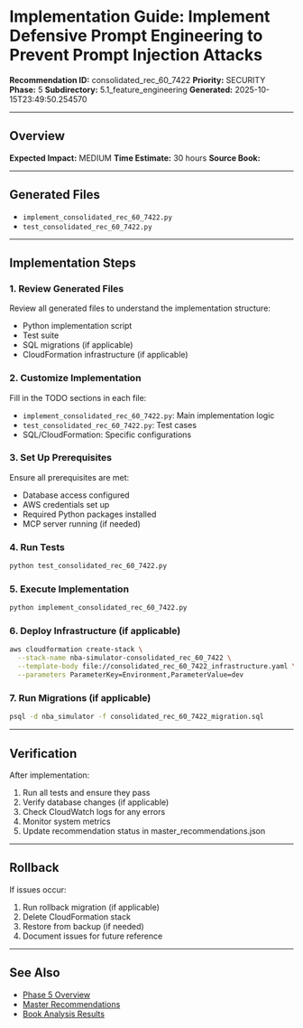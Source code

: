 # Implementation Guide: Implement Defensive Prompt Engineering to Prevent Prompt Injection Attacks

**Recommendation ID:** consolidated_rec_60_7422
**Priority:** SECURITY
**Phase:** 5
**Subdirectory:** 5.1_feature_engineering
**Generated:** 2025-10-15T23:49:50.254570

---

## Overview



**Expected Impact:** MEDIUM
**Time Estimate:** 30 hours
**Source Book:** 

---

## Generated Files

- `implement_consolidated_rec_60_7422.py`
- `test_consolidated_rec_60_7422.py`

---

## Implementation Steps

### 1. Review Generated Files

Review all generated files to understand the implementation structure:
- Python implementation script
- Test suite
- SQL migrations (if applicable)
- CloudFormation infrastructure (if applicable)

### 2. Customize Implementation

Fill in the TODO sections in each file:
- `implement_consolidated_rec_60_7422.py`: Main implementation logic
- `test_consolidated_rec_60_7422.py`: Test cases
- SQL/CloudFormation: Specific configurations

### 3. Set Up Prerequisites

Ensure all prerequisites are met:
- Database access configured
- AWS credentials set up
- Required Python packages installed
- MCP server running (if needed)

### 4. Run Tests

```bash
python test_consolidated_rec_60_7422.py
```

### 5. Execute Implementation

```bash
python implement_consolidated_rec_60_7422.py
```

### 6. Deploy Infrastructure (if applicable)

```bash
aws cloudformation create-stack \
  --stack-name nba-simulator-consolidated_rec_60_7422 \
  --template-body file://consolidated_rec_60_7422_infrastructure.yaml \
  --parameters ParameterKey=Environment,ParameterValue=dev
```

### 7. Run Migrations (if applicable)

```bash
psql -d nba_simulator -f consolidated_rec_60_7422_migration.sql
```

---

## Verification

After implementation:
1. Run all tests and ensure they pass
2. Verify database changes (if applicable)
3. Check CloudWatch logs for any errors
4. Monitor system metrics
5. Update recommendation status in master_recommendations.json

---

## Rollback

If issues occur:
1. Run rollback migration (if applicable)
2. Delete CloudFormation stack
3. Restore from backup (if needed)
4. Document issues for future reference

---

## See Also

- [Phase 5 Overview](/Users/ryanranft/nba-simulator-aws/docs/phases/phase_5/)
- [Master Recommendations](/Users/ryanranft/nba-mcp-synthesis/analysis_results/master_recommendations.json)
- [Book Analysis Results](/Users/ryanranft/nba-mcp-synthesis/analysis_results/)
